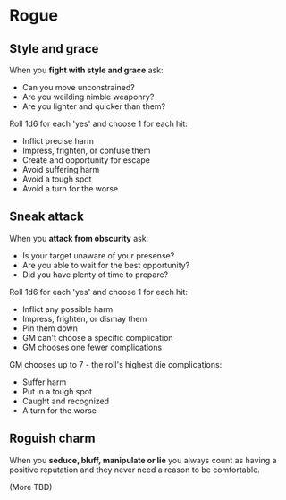 # Rogue

## Style and grace

When you **fight with style and grace** ask:

- Can you move unconstrained?
- Are you weilding nimble weaponry?
- Are you lighter and quicker than them?

Roll 1d6 for each 'yes' and choose 1 for each hit:

- Inflict precise harm
- Impress, frighten, or confuse them
- Create and opportunity for escape
- Avoid suffering harm
- Avoid a tough spot
- Avoid a turn for the worse

## Sneak attack

When you **attack from obscurity** ask:

- Is your target unaware of your presense?
- Are you able to wait for the best opportunity?
- Did you have plenty of time to prepare?

Roll 1d6 for each 'yes' and choose 1 for each hit:

- Inflict any possible harm
- Impress, frighten, or dismay them
- Pin them down
- GM can't choose a specific complication
- GM chooses one fewer complications

GM chooses up to 7 - the roll's highest die complications:

- Suffer harm
- Put in a tough spot
- Caught and recognized
- A turn for the worse

## Roguish charm

When you **seduce, bluff, manipulate or lie** you always count as
having a positive reputation and they never need a reason to be
comfortable.

(More TBD)